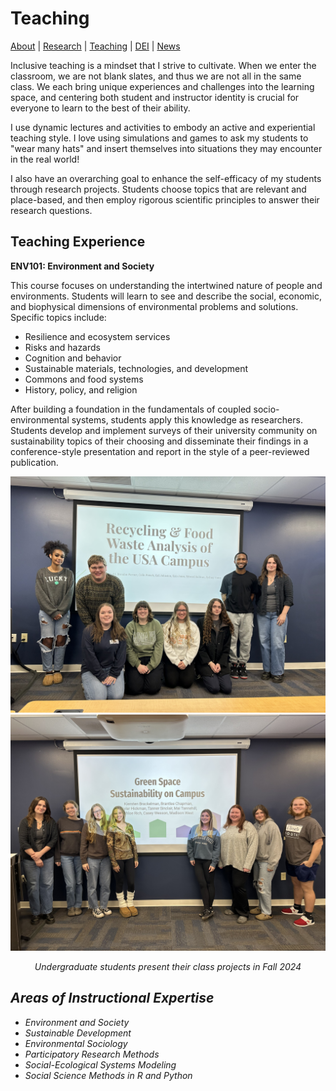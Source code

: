 # Teaching
[About](https://shswinea.github.io/) | [Research](/research.md) | [Teaching](/teaching.md) | [DEI](/dei.md) | [News](/news.md)

Inclusive teaching is a mindset that I strive to cultivate. When we enter the classroom, we are not blank slates, and thus we are not all in the same class. We each bring unique experiences and challenges into the learning space, and centering both student and instructor identity is crucial for everyone to learn to the best of their ability.

I use dynamic lectures and activities to embody an active and experiential teaching style. I love using simulations and games to ask my students to "wear many hats" and insert themselves into situations they may encounter in the real world!

I also have an overarching goal to enhance the self-efficacy of my students through research projects. Students choose topics that are relevant and place-based, and then employ rigorous scientific principles to answer their research questions.

## Teaching Experience

**ENV101: Environment and Society**

This course focuses on understanding the intertwined nature of people and environments. Students will learn to see and describe the social, economic, and biophysical dimensions of environmental problems and solutions. Specific topics include:

* Resilience and ecosystem services
* Risks and hazards
* Cognition and behavior
* Sustainable materials, technologies, and development
* Commons and food systems
* History, policy, and religion

After building a foundation in the fundamentals of coupled socio-environmental systems, students apply this knowledge as researchers. Students develop and implement surveys of their university community on sustainability topics of their choosing and disseminate their findings in a conference-style presentation and report in the style of a peer-reviewed publication.

![Class 1](asset/class1.jpg)
![Class 2](asset/class2.jpg)
<p style="text-align: center;"><em>Undergraduate students present their class projects in Fall 2024<em></p>


## Areas of Instructional Expertise

- Environment and Society
- Sustainable Development
- Environmental Sociology
- Participatory Research Methods
- Social-Ecological Systems Modeling
- Social Science Methods in R and Python
